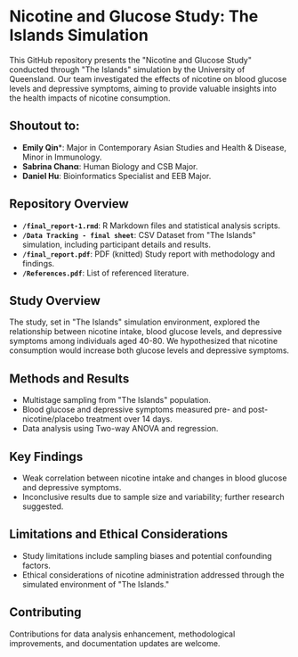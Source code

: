 # Nicotine and Glucose Study: The Islands Simulation

This GitHub repository presents the "Nicotine and Glucose Study" conducted through "The Islands" simulation by the University of Queensland. Our team investigated the effects of nicotine on blood glucose levels and depressive symptoms, aiming to provide valuable insights into the health impacts of nicotine consumption.

## Shoutout to:

- **Emily Qin***: Major in Contemporary Asian Studies and Health & Disease, Minor in Immunology.
- **Sabrina Chanα**: Human Biology and CSB Major.
- **Daniel Hu**: Bioinformatics Specialist and EEB Major.

## Repository Overview

- **`/final_report-1.rmd`**: R Markdown files and statistical analysis scripts.
- **`/Data Tracking - final sheet`**: CSV Dataset from "The Islands" simulation, including participant details and results.
- **`/final_report.pdf`**: PDF (knitted) Study report with methodology and findings.
- **`/References.pdf`**: List of referenced literature.

## Study Overview

The study, set in "The Islands" simulation environment, explored the relationship between nicotine intake, blood glucose levels, and depressive symptoms among individuals aged 40-80. We hypothesized that nicotine consumption would increase both glucose levels and depressive symptoms.

## Methods and Results

- Multistage sampling from "The Islands" population.
- Blood glucose and depressive symptoms measured pre- and post-nicotine/placebo treatment over 14 days.
- Data analysis using Two-way ANOVA and regression.

## Key Findings

- Weak correlation between nicotine intake and changes in blood glucose and depressive symptoms.
- Inconclusive results due to sample size and variability; further research suggested.

## Limitations and Ethical Considerations

- Study limitations include sampling biases and potential confounding factors.
- Ethical considerations of nicotine administration addressed through the simulated environment of "The Islands."

## Contributing

Contributions for data analysis enhancement, methodological improvements, and documentation updates are welcome.

